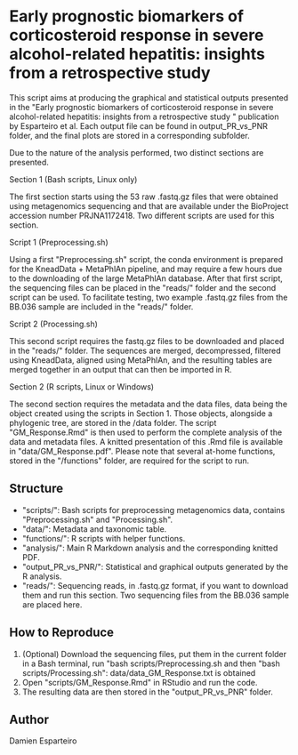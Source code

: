 # Early prognostic biomarkers of corticosteroid response in severe alcohol-related hepatitis: insights from a retrospective study

This script aims at producing the graphical and statistical outputs presented in the "Early prognostic biomarkers of corticosteroid response in severe alcohol-related hepatitis: insights from a retrospective study " publication by Esparteiro et al. Each output file can be found in output_PR_vs_PNR folder, and the final plots are stored in a corresponding subfolder.

Due to the nature of the analysis performed, two distinct sections are presented. 

Section 1 (Bash scripts, Linux only)

The first section starts using the 53 raw .fastq.gz files that were obtained using metagenomics sequencing and that are available under the BioProject accession number PRJNA1172418. Two different scripts are used for this section.

Script 1 (Preprocessing.sh)

Using a first "Preprocessing.sh" script, the conda environment is prepared for the KneadData + MetaPhlAn pipeline, and may require a few hours due to the downloading of the large MetaPhlAn database. After that first script, the sequencing files can be placed in the "reads/" folder and the second script can be used. To facilitate testing, two example .fastq.gz files from the BB.036 sample are included in the "reads/" folder.

Script 2 (Processing.sh)

This second script requires the fastq.gz files to be downloaded and placed in the "reads/" folder. The sequences are merged, decompressed, filtered using KneadData, aligned using MetaPhlAn, and the resulting tables are merged together in an output that can then be imported in R. 

Section 2 (R scripts, Linux or Windows)

The second section requires the metadata and the data files, data being the object created using the scripts in Section 1. Those objects, alongside a phylogenic tree, are stored in the /data folder. The script "GM_Response.Rmd" is then used to perform the complete analysis of the data and metadata files. A knitted presentation of this .Rmd file is available in "data/GM_Response.pdf". Please note that several at-home functions, stored in the "/functions" folder, are required for the script to run. 

## Structure

- "scripts/": Bash scripts for preprocessing metagenomics data, contains "Preprocessing.sh" and "Processing.sh".
- "data/": Metadata and taxonomic table.
- "functions/": R scripts with helper functions.
- "analysis/": Main R Markdown analysis and the corresponding knitted PDF.
- "output_PR_vs_PNR/": Statistical and graphical outputs generated by the R analysis.
- "reads/": Sequencing reads, in .fastq.gz format, if you want to download them and run this section. Two sequencing files from the BB.036 sample are placed here.

## How to Reproduce
1. (Optional) Download the sequencing files, put them in the current folder in a Bash terminal, run "bash scripts/Preprocessing.sh and then "bash scripts/Processing.sh": data/data_GM_Response.txt is obtained
2. Open "scripts/GM_Response.Rmd" in RStudio and run the code. 
3. The resulting data are then stored in the "output_PR_vs_PNR" folder. 

## Author
Damien Esparteiro